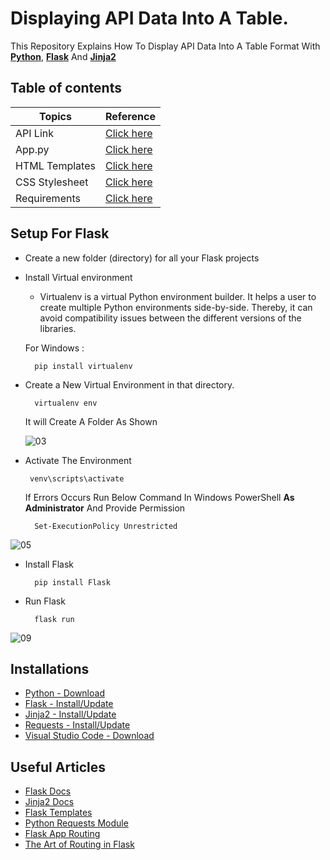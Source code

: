
# Displaying API Data Into A Table.
This Repository Explains How To Display API Data Into A Table Format With [**Python**](https://www.python.org/), [**Flask**](https://python-adv-web-apps.readthedocs.io/en/latest/flask.html) And [**Jinja2**](https://pypi.org/project/Jinja2/)




## Table of contents

| Topics    | Reference |
| ------------- | ------------- |
|API Link   |[Click here](https://jsonplaceholder.typicode.com/todos/)  |
|App.py  |[Click here](https://github.com/pragyagupta333/Get_API_Data_Using_Flask/blob/main/app.py)  |
|HTML Templates  |[Click here](https://github.com/pragyagupta333/Get_API_Data_Using_Flask/tree/main/templates)  |
|CSS Stylesheet |[Click here](https://github.com/pragyagupta333/Get_API_Data_Using_Flask/tree/main/static)  |
|Requirements|[Click here](https://github.com/pragyagupta333/Get_API_Data_Using_Flask/blob/main/requirement.txt)  |

## Setup For Flask
 - Create a new folder (directory) for all your Flask projects
 - Install Virtual environment
    - Virtualenv is a virtual Python environment builder. It helps a user to create multiple Python environments side-by-side. Thereby, it can avoid compatibility issues between the different versions of the libraries.
    
    For Windows : 
    ```
      pip install virtualenv
    ```
- Create a New Virtual Environment in that directory.
  ```
    virtualenv env
  ```
  It will Create A Folder As Shown
  
  ![03](https://github.com/pragyagupta333/Get_API_Data_Using_Flask/assets/125549428/0012d865-1a3a-404f-8aba-10cc7796bcdd)

- Activate The Environment
  ```
   venv\scripts\activate
  ```
  If Errors Occurs Run Below Command In Windows PowerShell **As Administrator** And Provide Permission
  ```
    Set-ExecutionPolicy Unrestricted  
  ```

![05](https://github.com/pragyagupta333/Get_API_Data_Using_Flask/assets/125549428/c33446bf-7ab2-4af0-b13f-e2edce9349b3)

- Install Flask
  ```
    pip install Flask
  ```
- Run Flask
  ```
    flask run
  ```

![09](https://github.com/pragyagupta333/Get_API_Data_Using_Flask/assets/125549428/a5887819-5cb2-4dc3-9314-ba576f5c4236)



## Installations

- [Python - Download](https://www.python.org/downloads/)
- [Flask - Install/Update](https://pypi.org/project/Flask/)
- [Jinja2 - Install/Update](https://pypi.org/project/Jinja2/)
- [Requests - Install/Update](https://pypi.org/project/requests/)
- [Visual Studio Code - Download](https://code.visualstudio.com/download)





## Useful Articles
- [Flask Docs](https://python-adv-web-apps.readthedocs.io/en/latest/flask.html)
- [Jinja2 Docs](https://pypi.org/project/Jinja2/)
- [Flask Templates](https://pythonbasics.org/flask-tutorial-templates/)
- [Python Requests Module ](https://www.javatpoint.com/python-requests-module-http-request)
- [Flask App Routing](https://dev.to/emma_donery/python-flask-app-routing-3l57)
- [The Art of Routing in Flask](https://hackersandslackers.com/flask-routes/)

 

